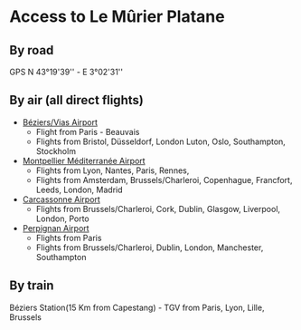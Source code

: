 # Access to Le Mûrier Platane

## By road

GPS N 43°19'39'' - E 3°02'31''

## By air (all direct flights)

* [Béziers/Vias Airport](http://www.beziers.aeroport.fr/)
  * Flight from Paris - Beauvais 
  * Flights from Bristol, Düsseldorf, London Luton, Oslo, Southampton, Stockholm
* [Montpellier Méditerranée Airport](http://www.montpellier.aeroport.fr/)
  * Flights from Lyon, Nantes, Paris, Rennes, 
  * Flights from Amsterdam, Brussels/Charleroi, Copenhague, Francfort, Leeds, London, Madrid
* [Carcassonne Airport](http://www.aeroport-carcassonne.com)
  * Flights from Brussels/Charleroi, Cork, Dublin, Glasgow, Liverpool, London, Porto
* [Perpignan Airport](http://www.aeroport-perpignan.com)
  * Flights from Paris 
  * Flights from Brussels/Charleroi, Dublin, London, Manchester, Southampton

## By train

Béziers Station(15 Km from Capestang) - TGV from Paris, Lyon, Lille, Brussels


